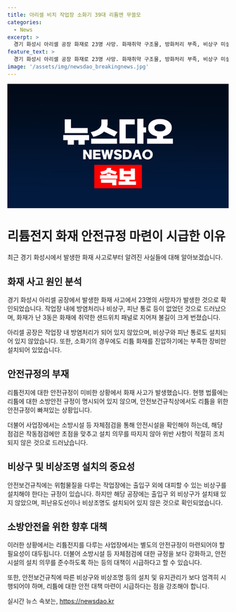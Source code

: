 ```yaml
---
title: 아리셀 비치 작업장 소화기 39대 리튬엔 무쓸모
categories:
  - News
excerpt: >
  경기 화성시 아리셀 공장 화재로 23명 사망. 화재취약 구조물, 방화처리 부족, 비상구 미설치 확인. 국회 환경노동위원회 보고서에 따르면 소방시설 자체점검 결과, 방화처리 및 비상구 미비. 리튬 화재 위험성에도 관련 안전규정 미흡 지적. 이에 대해 안전보건규칙을 위반했고 특히, 비상구 미설치가 심각한 문제로 지적. 화재사고로도 피난기구와 소화기의 한계 논란. 이러한 문제에도 불구하고 산업안전규칙에 대한 개선이 이뤄지지 않아 계속해서 안전 사고가 발생하고 있다는 우려가 있음.
feature_text: >
  경기 화성시 아리셀 공장 화재로 23명 사망. 화재취약 구조물, 방화처리 부족, 비상구 미설치 확인. 국회 환경노동위원회 보고서에 따르면 소방시설 자체점검 결과, 방화처리 및 비상구 미비. 리튬 화재 위험성에도 관련 안전규정 미흡 지적. 이에 대해 안전보건규칙을 위반했고 특히, 비상구 미설치가 심각한 문제로 지적. 화재사고로도 피난기구와 소화기의 한계 논란. 이러한 문제에도 불구하고 산업안전규칙에 대한 개선이 이뤄지지 않아 계속해서 안전 사고가 발생하고 있다는 우려가 있음.
image: '/assets/img/newsdao_breakingnews.jpg'
---
```


<p><img src="/assets/img/newsdao_breakingnews.jpg" alt="implanttips 속보" /></p>

<h1>리튬전지 화재 안전규정 마련이 시급한 이유</h1>

<p data-ke-size="size16">최근 경기 화성시에서 발생한 화재 사고로부터 알려진 사실들에 대해 알아보겠습니다.</p>

<h2>화재 사고 원인 분석</h2>

<p data-ke-size="size16">경기 화성시 아리셀 공장에서 발생한 화재 사고에서 23명의 사망자가 발생한 것으로 확인되었습니다. 작업장 내에 방염처리나 비상구, 피난 통로 등이 없었던 것으로 드러났으며, 화재가 난 3동은 화재에 취약한 샌드위치 패널로 지어져 불길이 크게 번졌습니다.</p>

<p data-ke-size="size16">아리셀 공장은 작업장 내 방염처리가 되어 있지 않았으며, 비상구와 피난 통로도 설치되어 있지 않았습니다. 또한, 소화기의 경우에도 리튬 화재를 진압하기에는 부족한 장비만 설치되어 있었습니다.</p>

<h2>안전규정의 부재</h2>

<p data-ke-size="size16">리튬전지에 대한 안전규정이 미비한 상황에서 화재 사고가 발생했습니다. 현행 법률에는 리튬에 대한 소방안전 규정이 명시되어 있지 않으며, 안전보건규칙상에서도 리튬을 위한 안전규정이 빠져있는 상황입니다.</p>

<p data-ke-size="size16">더불어 사업장에서는 소방시설 등 자체점검을 통해 안전시설을 확인해야 하는데, 해당 점검은 작동점검에만 초점을 맞추고 설치 의무를 따지지 않아 위반 사항이 적절히 조치되지 않은 것으로 드러났습니다.</p>

<h2>비상구 및 비상조명 설치의 중요성</h2>

<p data-ke-size="size16">안전보건규칙에는 위험물질을 다루는 작업장에는 출입구 외에 대피할 수 있는 비상구를 설치해야 한다는 규정이 있습니다. 하지만 해당 공장에는 출입구 외 비상구가 설치돼 있지 않았으며, 피난유도선이나 비상조명도 설치되어 있지 않은 것으로 확인되었습니다.</p>

<h2>소방안전을 위한 향후 대책</h2>

<p data-ke-size="size16">이러한 상황에서는 리튬전지를 다루는 사업장에서는 별도의 안전규정이 마련되어야 할 필요성이 대두됩니다. 더불어 소방시설 등 자체점검에 대한 규정을 보다 강화하고, 안전시설의 설치 의무를 준수하도록 하는 등의 대책이 시급하다고 할 수 있습니다.</p>

<p data-ke-size="size16">또한, 안전보건규칙에 따른 비상구와 비상조명 등의 설치 및 유지관리가 보다 엄격히 시행되어야 하며, 리튬에 대한 안전 대책 마련이 시급하다는 점을 강조해야 합니다.</p>
실시간 뉴스 속보는, <a href="https://newsdao.kr" rel="dofollow">https://newsdao.kr</a>


